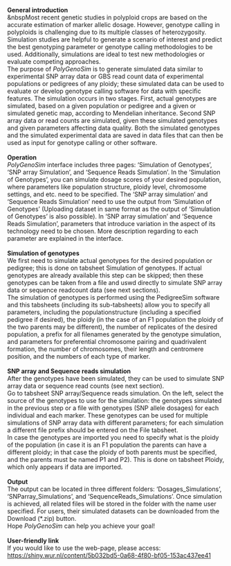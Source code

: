 **General introduction**\
&nbspMost recent genetic studies in polyploid crops are based on the accurate estimation of marker
allelic dosage. However, genotype calling in polyploids is challenging due to its multiple
classes of heterozygosity. Simulation studies are helpful to generate a scenario of interest and
predict the best genotyping parameter or genotype calling methodologies to be used.
Additionally, simulations are ideal to test new methodologies or evaluate competing
approaches.\
The purpose of _PolyGenoSim_ is to generate simulated data similar to experimental SNP array data
or GBS read count data of experimental populations or pedigrees of any ploidy; these simulated
data can be used to evaluate or develop genotype calling software for data with specific features.
The simulation occurs in two stages. First, actual genotypes are simulated, based on a given
population or pedigree and a given or simulated genetic map, according to Mendelian
inheritance. Second SNP array data or read counts are simulated, given these simulated
genotypes and given parameters affecting data quality. Both the simulated genotypes and the
simulated experimental data are saved in data files that can then be used as input for genotype
calling or other software.\
<br />**Operation**\
_PolyGenoSim_ interface includes three pages: ‘Simulation of Genotypes’, ‘SNP array Simulation’,
and ‘Sequence Reads Simulation’. In the ‘Simulation of Genotypes’, you can simulate dosage
scores of your desired population, where parameters like population structure, ploidy level,
chromosome settings, and etc. need to be specified. The ‘SNP array simulation’ and ‘Sequence
Reads Simulation’ need to use the output from ‘Simulation of Genotypes’ (Uploading dataset
in same format as the output of ‘Simulation of Genotypes’ is also possible). In ‘SNP array
simulation’ and ‘Sequence Reads Simulation’, parameters that introduce variation in the aspect
of its technology need to be chosen. More description regarding to each parameter are
explained in the interface.\
<br />**Simulation of genotypes**\
We first need to simulate actual genotypes for the desired population or pedigree; this is done
on tabsheet Simulation of genotypes. If actual genotypes are already available this step can be
skipped; then these genotypes can be taken from a file and uswd directly to simulate SNP array
data or sequence readcount data (see next sections).\
The simulation of genotypes is performed using the PedigreeSim software and this tabsheets
(including its sub-tabsheets) allow you to specify all parameters, including the populationstructure (including a specified pedigree if desired), the ploidy (in the case of an F1 population
the ploidy of the two parents may be different), the number of replicates of the desired
population, a prefix for all filenames generated by the genotype simulation, and parameters for
preferential chromosome pairing and quadrivalent formation, the number of chromosomes,
their length and centromere position, and the numbers of each type of marker.\
<br />**SNP array and Sequence reads simulation**\
After the genotypes have been simulated, they can be used to simulate SNP array data or
sequence read counts (see next section).\
Go to tabsheet SNP array/Sequence reads simulation. On the left, select the source of the
genotypes to use for the simulation: the genotypes simulated in the previous step or a file with
genotypes (SNP allele dosages) for each individual and each marker. These genotypes can be
used for multiple simulations of SNP array data with different parameters; for each simulation
a different file prefix should be entered on the File tabsheet.\
In case the genotypes are imported you need to specify what is the ploidy of the population (in
case it is an F1 population the parents can have a different ploidy; in that case the ploidy of
both parents must be specified, and the parents must be named P1 and P2). This is done on
tabsheet Ploidy, which only appears if data are imported.\
<br />**Output**\
The output can be located in three different folders: ‘Dosages_Simulations’,
‘SNParray_Simulations’, and ‘SequenceReads_Simulations’. Once simulation is achieved, all
related files will be stored in the folder with the name user specified. For users, their simulated
datasets can be downloaded from the Download (*.zip) button.\
Hope _PolyGenoSim_ can help you achieve your goal!\
<br />**User-friendly link**\
If you would like to use the web-page, please access: https://shiny.wur.nl/content/5b032bd5-0a68-4f80-bf05-153ac437ee41 
